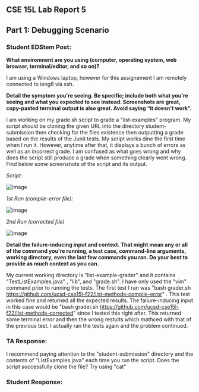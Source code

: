CSE 15L Lab Report 5
---

## Part 1: Debugging Scenario

### Student EDStem Post:
**What environment are you using (computer, operating system, web browser, terminal/editor, and so on)?**

I am using a Windows laptop, however for this assignement I am remotely connected to ieng6 via ssh.

**Detail the symptom you're seeing. Be specific; include both what you're seeing and what you expected to see instead. Screenshots are great, copy-pasted terminal output is also great. Avoid saying “it doesn't work”.**

I am working on my grade.sh script to grade a "list-examples" program. My script should be cloning the given URL into the directory student-submission then checking for the files existence then outputting a grade based on the results of the Junit tests. My script works dine the first time when I run it. However, anytime after that, it displays a bunch of errors as well as an incorrect grade. I am confused as what goes wrong and why does the script still produce a grade when something clearly went wrong. Find below some screenshots of the script and its output.

*Script:*

![image](https://github.com/MeshallAl/cse15l-lab-reports/assets/130005669/5b7eb009-1c29-410a-99bc-70851e8fa1fc)

*1st Run (compile-error file):*

![image](https://github.com/MeshallAl/cse15l-lab-reports/assets/130005669/2d88a82c-859e-4e97-bdc1-35c222dd1f62)

*2nd Run (corrected file)*

![image](https://github.com/MeshallAl/cse15l-lab-reports/assets/130005669/4f36652c-c777-4249-a96c-4be07f287580)

**Detail the failure-inducing input and context. That might mean any or all of the command you're running, a test case, command-line arguments, working directory, even the last few commands you ran. Do your best to provide as much context as you can.**

My current working directory is "list-example-grader" and it contains "TestListExamples.java" , "lib", and "grade.sh". I have only used the "vim" command prior to running the tests. The first test I ran was "bash grader.sh https://github.com/ucsd-cse15l-f22/list-methods-compile-error" . This test worked fine and returned all the expected results. The faliure-inducing input in this case would be "bash grader.sh https://github.com/ucsd-cse15l-f22/list-methods-corrected" since I tested this right after. This returned some terminal error and then the wrong restults which mathced with that of the previous test. I actually ran the tests again and the problem continued.

### TA Response:

I recommend paying attention to the "student-submission" directory and the contents of "ListExamples.java" each time you run the script. Does the script successfully clone the file? Try using "cat" 

### Student Response:



